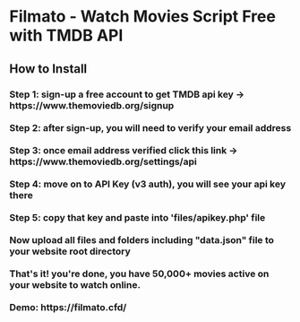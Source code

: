<h1>Filmato - Watch Movies Script Free with TMDB API</h1>

<h2>How to Install</h2>

<h3>Step 1: sign-up a free account to get TMDB api key -> https://www.themoviedb.org/signup
<br><br>
Step 2: after sign-up, you will need to verify your email address
<br><br>
Step 3: once email address verified click this link -> https://www.themoviedb.org/settings/api
<br><br>
Step 4: move on to API Key (v3 auth), you will see your api key there
<br><br>
Step 5: copy that key and paste into 'files/apikey.php' file 
<br><br>
Now upload all files and folders including "data.json" file to your website root directory
<br><br>
That's it! you're done, you have 50,000+ movies active on your website to watch online.
<br><br>
Demo: https://filmato.cfd/
</h3>
